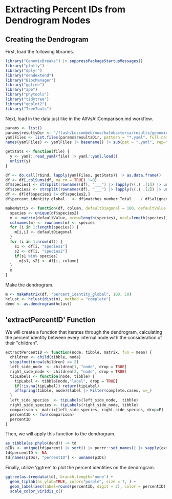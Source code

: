 # Extracting Percent IDs from Dendrogram Nodes
## Creating the Dendrogram
First, load the following libraries.
```r
library("GenomicBreaks") |> suppressPackageStartupMessages()
library("plotly")
library("dplyr")
library("dendextend")
library("BiocManager")
library("ggtree")
library("ape")
library("phytools")
library("tidytree")
library("ggplot2")
library("TreeTools")
```

Next, load in the data just like in the AllVsAllComparison.md workflow.
```r
params <- list()
params$resultsDir <- '/flash/LuscombeU/noa/halobacteria/results/genomicbreaks'
yamlFiles <- list.files(params$resultsDir, pattern = "*.yaml", full.names = TRUE)
names(yamlFiles) <- yamlFiles |> basename() |> sub(pat = ".yaml", rep="")

getStats <- function(file) {
  y <- yaml::read_yaml(file) |> yaml::yaml.load()
  unlist(y)
}

df <- do.call(rbind, lapply(yamlFiles, getStats)) |> as.data.frame()
df <- df[,colSums(df, na.rm = TRUE) !=0]
df$species1 <- strsplit(rownames(df), "___") |> lapply(\(.) .[1]) |> unlist()
df$species2 <- strsplit(rownames(df), "___") |> lapply(\(.) .[2]) |> unlist()
df <- df[df$species1 != df$species2,]
df$percent_identity_global   <- df$matches_number_Total    / df$aligned_length_Total * 100

makeMatrix <- function(df, column, defaultDiagonal = 100, defaultValue = NA) {
  species <- unique(df$species2)
  m <- matrix(defaultValue, nrow=length(species), ncol=length(species))
  colnames(m) <- rownames(m) <- species
  for (i in 1:length(species)) {
    m[i,i] <- defaultDiagonal
  }
  for (i in 1:nrow(df)) {
    s1 <- df[i, "species1"]
    s2 <- df[i, "species2"]
    if(s1 %in% species)
      m[s1, s2] <- df[i, column]
  }
  m
}
```

Make the dendrogram.
```r
m <- makeMatrix(df, "percent_identity_global", 100, 50)
hclust <- hclust(dist(m), method = "complete")
dend <- as.dendrogram(hclust)
```

## 'extractPercentID' Function
We will create a function that iterates through the dendrogram, calculating the percent identity between every internal node
with the consideration of their "children".
```r
extractPercentID <- function(node, tibble, matrix, fun = mean) {
  children <- child(tibble, node)
  stopifnot(nrow(children) == 2)
  left_side_node  <- children[1, "node", drop = TRUE]
  right_side_node <- children[2, "node", drop = TRUE]
  tipLabels <- function(node, tibble) {
    tipLabel <- tibble[node,"label", drop = TRUE]
    if(!is.na(tipLabel)) return(tipLabel)
    offspring(tibble, node)$label |> Filter(complete.cases, x=_)
  }
  left_side_species  <- tipLabels(left_side_node,  tibble)
  right_side_species <- tipLabels(right_side_node, tibble)
  comparison <- matrix[left_side_species, right_side_species, drop=F]
  percentID <- fun(comparison)
  percentID
}
```

Then, we will apply this function to the dendrogram.
```r
as_tibble(as.phylo(dend)) -> td
pIDs <- unique(td$parent) |> sort() |> purrr::set_names() |> sapply(extractPercentID, td, m)
td$percentID <- NA
td[names(pIDs), "percentID"] <- unname(pIDs)
```

Finally, utilize 'ggtree' to plot the percent identities on the dendrogram.
```r
ggtree(as.treedata(td), branch.length='none') + 
  geom_tiplab(as_ylab=TRUE, color="purple", size = 7, ) + 
  geom_label(aes(label=round(percentID, digit = 2), color = percentID), label.size = 0.25, size = 2.5, na.rm = TRUE) +
  scale_color_viridis_c()
```
